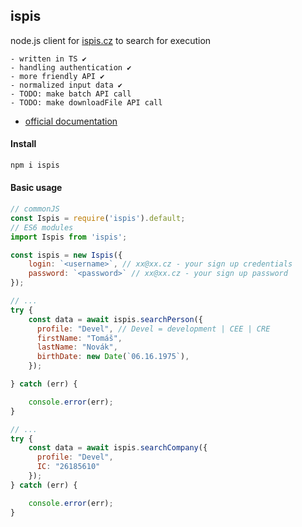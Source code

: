 ## ispis

node.js client for [ispis.cz](https://ispis.cz/) to search for execution

    - written in TS ✔️
    - handling authentication ✔️
    - more friendly API ✔️
    - normalized input data ✔️
    - TODO: make batch API call
    - TODO: make downloadFile API call

- [official documentation](https://ispis.cz/lustrace/apidocs)

#### Install

```sh
npm i ispis
```

#### Basic usage

```js
// commonJS
const Ispis = require('ispis').default;
// ES6 modules
import Ispis from 'ispis';

const ispis = new Ispis({
    login: `<username>`, // xx@xx.cz - your sign up credentials
    password: `<password>` // xx@xx.cz - your sign up password
});

// ...
try {
    const data = await ispis.searchPerson({
      profile: "Devel", // Devel = development | CEE | CRE
      firstName: "Tomáš",
      lastName: "Novák",
      birthDate: new Date(`06.16.1975`),
    });

} catch (err) {

    console.error(err);
}

// ...
try {
    const data = await ispis.searchCompany({
      profile: "Devel",
      IC: "26185610"
    });
} catch (err) {

    console.error(err);
}
```
